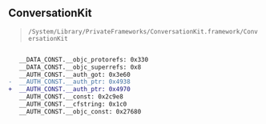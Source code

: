## ConversationKit

> `/System/Library/PrivateFrameworks/ConversationKit.framework/ConversationKit`

```diff

   __DATA_CONST.__objc_protorefs: 0x330
   __DATA_CONST.__objc_superrefs: 0x8
   __AUTH_CONST.__auth_got: 0x3e60
-  __AUTH_CONST.__auth_ptr: 0x4938
+  __AUTH_CONST.__auth_ptr: 0x4970
   __AUTH_CONST.__const: 0x2c9e8
   __AUTH_CONST.__cfstring: 0x1c0
   __AUTH_CONST.__objc_const: 0x27680

```
